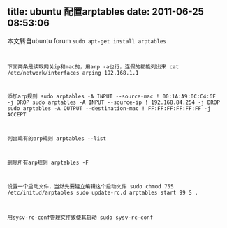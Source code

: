 title: ubuntu 配置arptables
date: 2011-06-25 08:53:06
---

本文转自ubuntu forum
<code>sudo apt-get install arptables

下面两条是读取网关ip和mac的，用arp -a也行，连假的都能列出来
cat /etc/network/interfaces
arping 192.168.1.1

添加arp规则
sudo arptables -A INPUT --source-mac ! 00:1A:A9:0C:C4:6F -j DROP
sudo arptables -A INPUT --source-ip ! 192.168.84.254 -j DROP
sudo arptables -A OUTPUT --destination-mac ! FF:FF:FF:FF:FF:FF -j ACCEPT

列出现有的arp规则
arptables --list

删除所有arp规则
arptables -F

设置一个启动文件，当然先要建立编辑这个启动文件
sudo chmod 755 /etc/init.d/arptables
sudo update-rc.d arptables start 99 S .

用sysv-rc-conf管理文件致使其启动
sudo sysv-rc-conf</code>
